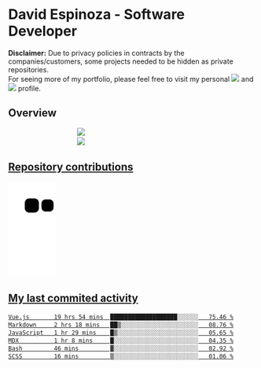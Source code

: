 # David Espinoza - Software Developer
<div id="links">
  <p>
    <strong>Disclaimer:</strong> Due to privacy policies in contracts by the companies/customers, some projects needed to be hidden as private repositories. <br />
For seeing more of my portfolio, please feel free to visit my personal <a href="https://davidespinoza.dev" target="_blank"><img src="https://img.shields.io/badge/website-000000?style=for-the-badge&logo=About.me&logoColor=white" target="_blank"></a> and <a href="https://www.linkedin.com/in/despinozap" target="_blank"><img src="https://img.shields.io/badge/LinkedIn-0077B5?style=for-the-badge&logo=linkedin&logoColor=white" target="_blank"></a> profile.
  </p>
</div>

## Overview

<div id="stats">
  <a href="https://github.com/despinozap">
  <img height="180em" style="margin: 0em 10em;" src="https://github-readme-stats.vercel.app/api?username=despinozap&show_icons=true&include_all_commits=true&count_private=true&theme=default"/>
  <img height="180em" style="margin: 0em 10em;" src="https://github-readme-stats.vercel.app/api/top-langs/?username=despinozap&layout=compact&langs_count=7&theme=default"/>
</div>
 
## Repository contributions
<div id="snake"> 

  ![Snake animation](https://github.com/despinozap/despinozap/blob/output/github-contribution-grid-snake.svg)
</div>

## My last commited activity
<!--START_SECTION:waka-->

```text
Vue.js       19 hrs 54 mins  ███████████████████░░░░░░   75.46 %
Markdown     2 hrs 18 mins   ██▒░░░░░░░░░░░░░░░░░░░░░░   08.76 %
JavaScript   1 hr 29 mins    █▒░░░░░░░░░░░░░░░░░░░░░░░   05.65 %
MDX          1 hr 8 mins     █░░░░░░░░░░░░░░░░░░░░░░░░   04.35 %
Bash         46 mins         ▓░░░░░░░░░░░░░░░░░░░░░░░░   02.92 %
SCSS         16 mins         ▒░░░░░░░░░░░░░░░░░░░░░░░░   01.06 %
```

<!--END_SECTION:waka-->
